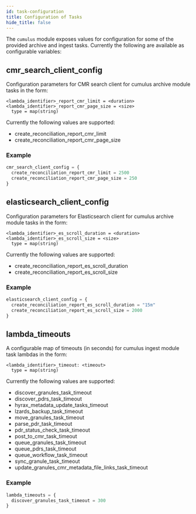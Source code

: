 ```yaml
---
id: task-configuration
title: Configuration of Tasks
hide_title: false
---
```


The `cumulus` module exposes values for configuration for some of the provided archive and ingest tasks.   Currently the following are available as configurable variables:

## cmr_search_client_config

Configuration parameters for CMR search client for cumulus archive module tasks in the form:

```hcl
<lambda_identifier>_report_cmr_limit = <duration>
<lambda_identifier>_report_cmr_page_size = <size>
  type = map(string)
```

Currently the following values are supported:

- create_reconciliation_report_cmr_limit
- create_reconciliation_report_cmr_page_size

### Example

```tf
cmr_search_client_config = {
  create_reconciliation_report_cmr_limit = 2500
  create_reconciliation_report_cmr_page_size = 250
}
```

## elasticsearch_client_config

Configuration parameters for Elasticsearch client for cumulus archive module tasks in the form:

```hcl
<lambda_identifier>_es_scroll_duration = <duration>
<lambda_identifier>_es_scroll_size = <size>
  type = map(string)
```

Currently the following values are supported:

- create_reconciliation_report_es_scroll_duration
- create_reconciliation_report_es_scroll_size

### Example

```tf
elasticsearch_client_config = {
  create_reconciliation_report_es_scroll_duration = "15m"
  create_reconciliation_report_es_scroll_size = 2000
}
```

## lambda_timeouts

A configurable map of timeouts (in seconds) for cumulus ingest module task lambdas in the form:

```hcl
<lambda_identifier>_timeout: <timeout>
  type = map(string)
```

Currently the following values are supported:

- discover_granules_task_timeout
- discover_pdrs_task_timeout
- hyrax_metadata_update_tasks_timeout
- lzards_backup_task_timeout
- move_granules_task_timeout
- parse_pdr_task_timeout
- pdr_status_check_task_timeout
- post_to_cmr_task_timeout
- queue_granules_task_timeout
- queue_pdrs_task_timeout
- queue_workflow_task_timeout
- sync_granule_task_timeout
- update_granules_cmr_metadata_file_links_task_timeout

### Example

```tf
lambda_timeouts = {
  discover_granules_task_timeout = 300
}
```
